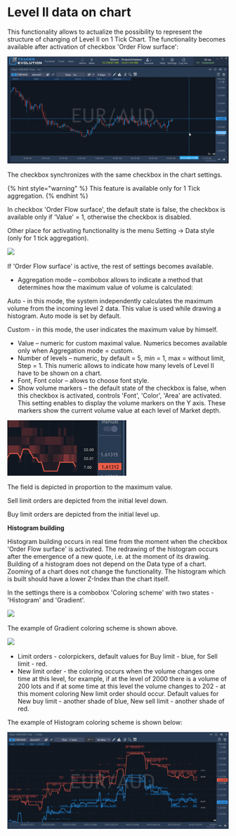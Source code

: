 # Level ll data on chart

This functionality allows to actualize the possibility to represent the structure of changing of Level II on 1 Tick Chart. The functionality becomes available after activation of checkbox 'Order Flow surface':

![](../../../../.gitbook/assets/level2.gif)


The checkbox synchronizes with the same checkbox in the chart settings.

{% hint style="warning" %}
This feature is available only for 1 Tick aggregation.
{% endhint %}

In checkbox 'Order Flow surface', the default state is false, the checkbox is available only if 'Value' = 1, otherwise the checkbox is disabled.

Other place for activating functionality is the menu Setting -&gt; Data style \(only for 1 tick aggregation\).

![](../../../../.gitbook/assets/37.png)

If 'Order Flow surface' is active, the rest of settings becomes available.

* Aggregation mode – combobox allows to indicate a method that determines how the maximum value of volume is calculated:

Auto - in this mode, the system independently calculates the maximum volume from the incoming level 2 data. This value is used while drawing a histogram. Auto mode is set by default.

Custom - in this mode, the user indicates the maximum value by himself.

* Value – numeric for custom maximal value. Numerics becomes available only when Aggregation mode = custom.
* Number of levels – numeric, by default = 5, min = 1, max = without limit, Step = 1. This numeric allows to indicate how many levels of Level II have to be shown on a chart.
* Font, Font color – allows to choose font style.
* Show volume markers – the default state of the checkbox is false, when this checkbox is activated, controls 'Font', 'Color', 'Area' are activated. This setting enables to display the volume markers on the Y axis. These markers show the current volume value at each level of Market depth. 

![](../../../../.gitbook/assets/level2-2.gif)


The field is depicted in proportion to the maximum value.

Sell limit orders are depicted from the initial level down.

Buy limit orders are depicted from the initial level up.

**Histogram building**

Histogram building occurs in real time from the moment when the checkbox 'Order Flow surface' is activated. The redrawing of the histogram occurs after the emergence of a new quote, i.e. at the moment of its drawing. Building of a histogram does not depend on the Data type of a chart. Zooming of a chart does not change the functionality. The histogram which is built should have a lower Z-Index than the chart itself.

In the settings there is a combobox 'Coloring scheme' with two states - 'Histogram' and 'Gradient'.

![](../../../../.gitbook/assets/39.png)


 The example of Gradient coloring scheme is shown above.​

![](../../../../.gitbook/assets/40%20%281%29.png)

* Limit orders - сolorpickers, default values for Buy limit - blue, for Sell limit - red.
* New limit order - the coloring occurs when the volume changes one time at this level, for example, if at the level of 2000 there is a volume of 200 lots and if at some time at this level the volume changes to 202 - at this moment coloring New limit order should occur. Default values for New buy limit - another shade of blue, New sell limit - another shade of red.


The example of Histogram coloring scheme is shown below:​

![](../../../../.gitbook/assets/level2-3.gif)

